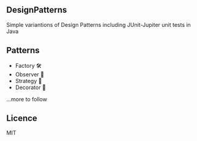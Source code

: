 ## DesignPatterns
Simple variantions of Design Patterns including JUnit-Jupiter unit tests in Java

## Patterns
- Factory 🛠
- Observer 🔮
- Strategy 🧪
- Decorator 💝 

...more to follow

## Licence
MIT
